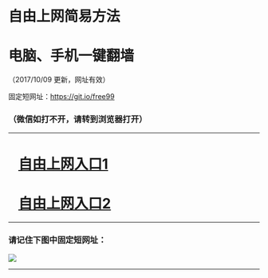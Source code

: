 ﻿# 自由上网简易方法

# 电脑、手机一键翻墙

（2017/10/09 更新，网址有效）

固定短网址：https://git.io/free99

### （微信如打不开，请转到浏览器打开）


***





# &nbsp;&nbsp; <a href="http://ft427613399.fwq-tz-1001.info/fwqtz01.html?t=100900119019 " target="_blank">自由上网入口1</a>
# &nbsp;&nbsp; <a href="http://ft528326321.fwq-tz-1002.info/fwqtz02.html?t=100900111987 " target="_blank">自由上网入口2</a>
***

### 请记住下图中固定短网址：

<img src="https://s3-us-west-2.amazonaws.com/fwq-1001/yjfq-20170905okok.png" /> 


***

